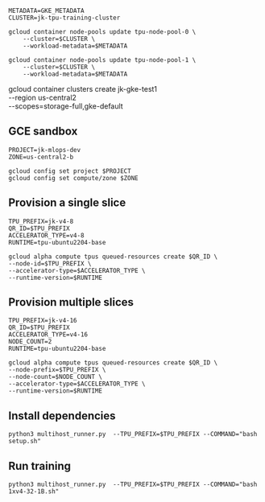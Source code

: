 ```
METADATA=GKE_METADATA
CLUSTER=jk-tpu-training-cluster

gcloud container node-pools update tpu-node-pool-0 \
    --cluster=$CLUSTER \
    --workload-metadata=$METADATA

gcloud container node-pools update tpu-node-pool-1 \
    --cluster=$CLUSTER \
    --workload-metadata=$METADATA
```



gcloud container clusters create jk-gke-test1 \
--region us-central2 \
--scopes=storage-full,gke-default


## GCE sandbox

```
PROJECT=jk-mlops-dev
ZONE=us-central2-b

gcloud config set project $PROJECT
gcloud config set compute/zone $ZONE
```

## Provision a single slice

```
TPU_PREFIX=jk-v4-8
QR_ID=$TPU_PREFIX
ACCELERATOR_TYPE=v4-8
RUNTIME=tpu-ubuntu2204-base

gcloud alpha compute tpus queued-resources create $QR_ID \
--node-id=$TPU_PREFIX \
--accelerator-type=$ACCELERATOR_TYPE \
--runtime-version=$RUNTIME 

```

## Provision multiple slices

```
TPU_PREFIX=jk-v4-16
QR_ID=$TPU_PREFIX
ACCELERATOR_TYPE=v4-16
NODE_COUNT=2
RUNTIME=tpu-ubuntu2204-base

gcloud alpha compute tpus queued-resources create $QR_ID \
--node-prefix=$TPU_PREFIX \
--node-count=$NODE_COUNT \
--accelerator-type=$ACCELERATOR_TYPE \
--runtime-version=$RUNTIME 

```

## Install dependencies

```
python3 multihost_runner.py  --TPU_PREFIX=$TPU_PREFIX --COMMAND="bash setup.sh"
```

## Run training

```
python3 multihost_runner.py  --TPU_PREFIX=$TPU_PREFIX --COMMAND="bash 1xv4-32-1B.sh"
```

